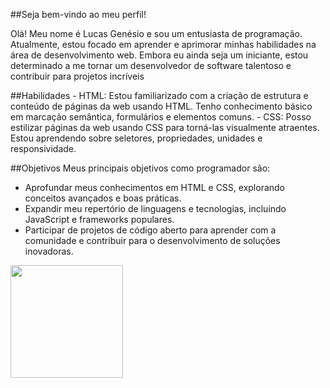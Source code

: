 <div>
 
 ##Seja bem-vindo ao meu perfil!
<p> Olá! Meu nome é Lucas Genésio e sou um entusiasta de programação. Atualmente, estou focado em aprender e aprimorar minhas habilidades na área de desenvolvimento web. Embora eu ainda seja um iniciante, estou determinado a me tornar um desenvolvedor de software talentoso e contribuir para projetos incríveis</p>
</div>
##Habilidades
- HTML: Estou familiarizado com a criação de estrutura e conteúdo de páginas da web usando HTML. Tenho conhecimento básico em marcação semântica, formulários e elementos comuns.
- CSS: Posso estilizar páginas da web usando CSS para torná-las visualmente atraentes. Estou aprendendo sobre seletores, propriedades, unidades e responsividade.

##Objetivos 
Meus principais objetivos como programador são:
- Aprofundar meus conhecimentos em HTML e CSS, explorando conceitos avançados e boas práticas.
- Expandir meu repertório de linguagens e tecnologias, incluindo JavaScript e frameworks populares.
- Participar de projetos de código aberto para aprender com a comunidade e contribuir para o desenvolvimento de soluções inovadoras.

<div>
 <img height="180em" src="https://github-readme-stats.vercel.app/api/top-langs/?username=lukaell&layout=compact&langs_count=16&theme=dracula" />
</div>
